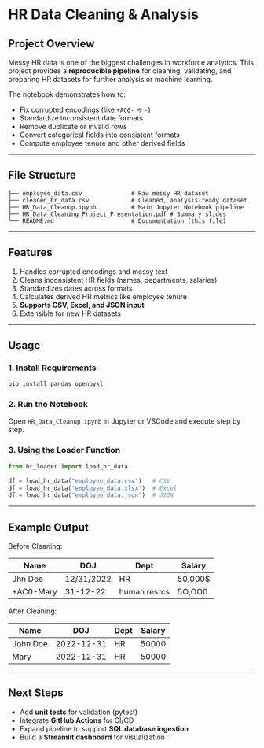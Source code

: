 # HR Data Cleaning & Analysis

## Project Overview

Messy HR data is one of the biggest challenges in workforce analytics. This project provides a **reproducible pipeline** for cleaning, validating, and preparing HR datasets for further analysis or machine learning.

The notebook demonstrates how to:

* Fix corrupted encodings (like `+AC0-` → `-`)
* Standardize inconsistent date formats
* Remove duplicate or invalid rows
* Convert categorical fields into consistent formats
* Compute employee tenure and other derived fields

---

## File Structure

```
├── employee_data.csv              # Raw messy HR dataset
├── cleaned_hr_data.csv            # Cleaned, analysis-ready dataset
├── HR_Data_Cleanup.ipynb          # Main Jupyter Notebook pipeline
├── HR_Data_Cleaning_Project_Presentation.pdf # Summary slides
└── README.md                      # Documentation (this file)
```

---

## Features

1. Handles corrupted encodings and messy text
2. Cleans inconsistent HR fields (names, departments, salaries)
3. Standardizes dates across formats
4. Calculates derived HR metrics like employee tenure
5. **Supports CSV, Excel, and JSON input**
6. Extensible for new HR datasets

---

## Usage

### 1. Install Requirements

```bash
pip install pandas openpyxl
```

### 2. Run the Notebook

Open `HR_Data_Cleanup.ipynb` in Jupyter or VSCode and execute step by step.

### 3. Using the Loader Function

```python
from hr_loader import load_hr_data

df = load_hr_data("employee_data.csv")   # CSV
df = load_hr_data("employee_data.xlsx")  # Excel
df = load_hr_data("employee_data.json")  # JSON
```

---

## Example Output

Before Cleaning:

| Name      | DOJ        | Dept         | Salary   |
| --------- | ---------- | ------------ | -------- |
| Jhn Doe   | 12/31/2022 | HR           | 50,000\$ |
| +AC0-Mary | 31-12-22   | human resrcs | 5O,OO0   |

After Cleaning:

| Name     | DOJ        | Dept | Salary |
| -------- | ---------- | ---- | ------ |
| John Doe | 2022-12-31 | HR   | 50000  |
| Mary     | 2022-12-31 | HR   | 50000  |

---

## Next Steps

* Add **unit tests** for validation (pytest)
* Integrate **GitHub Actions** for CI/CD
* Expand pipeline to support **SQL database ingestion**
* Build a **Streamlit dashboard** for visualization


